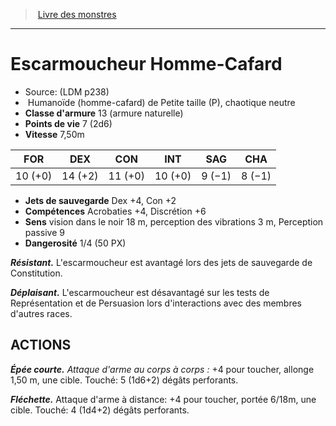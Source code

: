 ﻿> [Livre des monstres](tome_of_beasts.md)

---

# Escarmoucheur Homme-Cafard

- Source: (LDM p238)
-  Humanoïde (homme-cafard) de Petite taille (P), chaotique neutre
- **Classe d'armure** 13 (armure naturelle)
- **Points de vie** 7 (2d6)
- **Vitesse** 7,50m

|FOR|DEX|CON|INT|SAG|CHA|
|---|---|---|---|---|---|
|10 (+0)|14 (+2)|11 (+0)|10 (+0)|9 (−1)|8 (−1)|

- **Jets de sauvegarde** Dex +4, Con +2
- **Compétences** Acrobaties +4, Discrétion +6
- **Sens** vision dans le noir 18 m, perception des vibrations 3 m, Perception passive 9
- **Dangerosité** 1/4 (50 PX)

**_Résistant._** L'escarmoucheur est avantagé lors des jets de sauvegarde de Constitution.

**_Déplaisant._** L'escarmoucheur est désavantagé sur les tests de Représentation et de Persuasion lors d'interactions avec des membres d'autres races.

## ACTIONS

**_Épée courte._** _Attaque d'arme au corps à corps :_ +4 pour toucher, allonge 1,50 m, une cible. Touché: 5 (1d6+2) dégâts perforants.

**_Fléchette._** Attaque d'arme à distance: +4 pour toucher, portée 6/18m, une cible. Touché: 4 (1d4+2) dégâts perforants.

